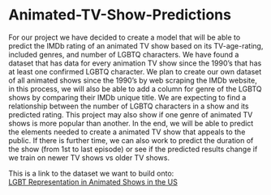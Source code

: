 # Animated-TV-Show-Predictions

For our project we have decided to create a model that will be able to predict the IMDb rating of an animated TV show based on its TV-age-rating, included genres, and number of LGBTQ characters.  We have found a dataset that has data for every animation TV show since the 1990’s that has at least one confirmed LGBTQ character.  We plan to create our own dataset of all animated shows since the 1990’s by web scraping the IMDb website, in this process, we will also be able to add a column for genre of the LGBTQ shows by comparing their IMDb unique title. We are expecting to find a relationship between the number of LGBTQ characters in a show and its predicted rating. This project may also show if one genre of animated TV shows is more popular than another. In the end, we will be able to predict the elements needed to create a animated TV show that appeals to the public. If there is further time, we can also work to predict the duration of the show (from 1st to last episode) or see if the predicted results change if we train on newer TV shows vs older TV shows.   

This is a link to the dataset we want to build onto:   
[LGBT Representation in Animated Shows in the US](https://www.kaggle.com/datasets/anwilson/lgbtq-representation-in-animated-shows-in-the-us?select=20220601-LGBTQ-character-demographics-v3.csv) 
